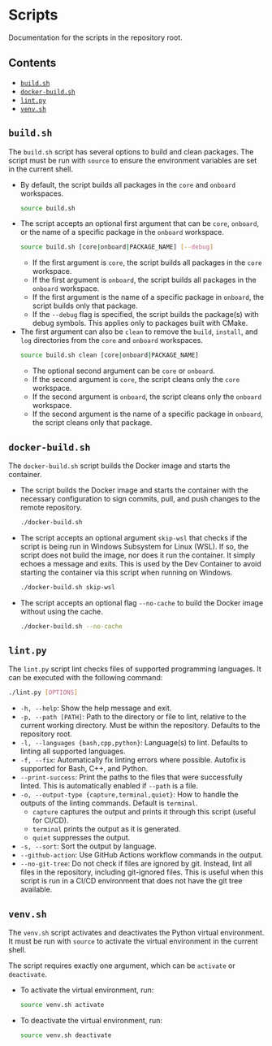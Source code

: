 # Scripts

Documentation for the scripts in the repository root.

## Contents
- [`build.sh`](#buildsh)
- [`docker-build.sh`](#docker-buildsh)
- [`lint.py`](#lintpy)
- [`venv.sh`](#venvsh)

## `build.sh`
The `build.sh` script has several options to build and clean packages. The script must be run with `source` to ensure the environment variables are set in the current shell.
- By default, the script builds all packages in the `core` and `onboard` workspaces.
    ```bash
    source build.sh
    ```
- The script accepts an optional first argument that can be `core`, `onboard`, or the name of a specific package in the `onboard` workspace.
    ```bash
    source build.sh [core|onboard|PACKAGE_NAME] [--debug]
    ```
    - If the first argument is `core`, the script builds all packages in the `core` workspace.
    - If the first argument is `onboard`, the script builds all packages in the `onboard` workspace.
    - If the first argument is the name of a specific package in `onboard`, the script builds only that package.
    - If the `--debug` flag is specified, the script builds the package(s) with debug symbols. This applies only to packages built with CMake.
- The first argument can also be `clean` to remove the `build`, `install`, and `log` directories from the `core` and `onboard` workspaces.
    ```bash
    source build.sh clean [core|onboard|PACKAGE_NAME]
    ```
    - The optional second argument can be `core` or `onboard`.
    - If the second argument is `core`, the script cleans only the `core` workspace.
    - If the second argument is `onboard`, the script cleans only the `onboard` workspace.
    - If the second argument is the name of a specific package in `onboard`, the script cleans only that package.

## `docker-build.sh`
The `docker-build.sh` script builds the Docker image and starts the container.
- The script builds the Docker image and starts the container with the necessary configuration to sign commits, pull, and push changes to the remote repository.
    ```bash
    ./docker-build.sh
    ```
- The script accepts an optional argument `skip-wsl` that checks if the script is being run in Windows Subsystem for Linux (WSL). If so, the script does not build the image, nor does it run the container. It simply echoes a message and exits. This is used by the Dev Container to avoid starting the container via this script when running on Windows.
    ```bash
    ./docker-build.sh skip-wsl
    ```
- The script accepts an optional flag `--no-cache` to build the Docker image without using the cache.
    ```bash
    ./docker-build.sh --no-cache
    ```

## `lint.py`
The `lint.py` script lint checks files of supported programming languages. It can be executed with the following command:
```bash
./lint.py [OPTIONS]
```
- `-h, --help`: Show the help message and exit.
- `-p, --path [PATH]`: Path to the directory or file to lint, relative to the current working directory. Must be within the repository. Defaults to the repository root.
- `-l, --languages {bash,cpp,python}`: Language(s) to lint. Defaults to linting all supported languages.
- `-f, --fix`: Automatically fix linting errors where possible. Autofix is supported for Bash, C++, and Python.
- `--print-success`: Print the paths to the files that were successfully linted. This is automatically enabled if `--path` is a file.
- `-o, --output-type {capture,terminal,quiet}`: How to handle the outputs of the linting commands. Default is `terminal`.
    - `capture` captures the output and prints it through this script (useful for CI/CD).
    - `terminal` prints the output as it is generated.
    - `quiet` suppresses the output.
- `-s, --sort`: Sort the output by language.
- `--github-action`: Use GitHub Actions workflow commands in the output.
- `--no-git-tree`: Do not check if files are ignored by git. Instead, lint all files in the repository, including git-ignored files. This is useful when this script is run in a CI/CD environment that does not have the git tree available.

## `venv.sh`
The `venv.sh` script activates and deactivates the Python virtual environment. It must be run with `source` to activate the virtual environment in the current shell.

The script requires exactly one argument, which can be `activate` or `deactivate`.
- To activate the virtual environment, run:
    ```bash
    source venv.sh activate
    ```
- To deactivate the virtual environment, run:
    ```bash
    source venv.sh deactivate
    ```